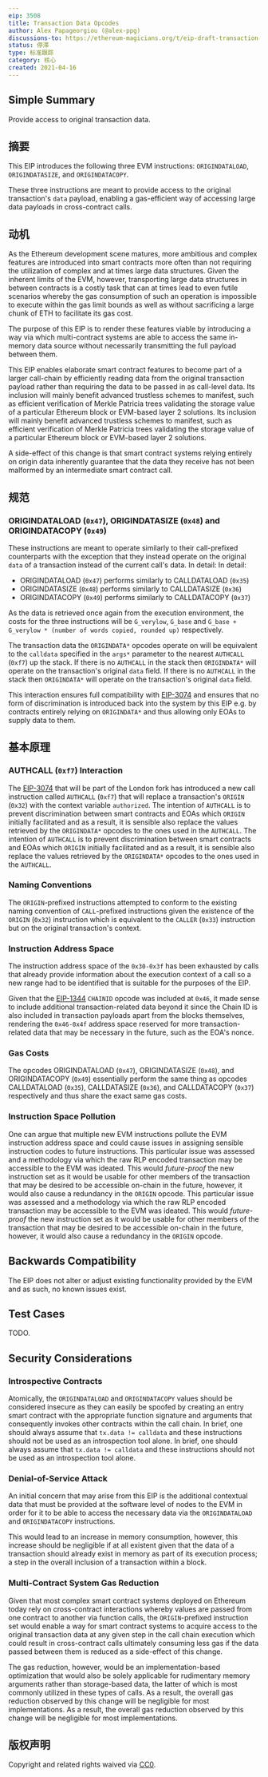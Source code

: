 ```yaml
---
eip: 3508
title: Transaction Data Opcodes
author: Alex Papageorgiou (@alex-ppg)
discussions-to: https://ethereum-magicians.org/t/eip-draft-transaction-data-opcodes/6017
status: 停滞
type: 标准跟踪
category: 核心
created: 2021-04-16
---
```


## Simple Summary

Provide access to original transaction data.

## 摘要

This EIP introduces the following three EVM instructions: `ORIGINDATALOAD`, `ORIGINDATASIZE`, and `ORIGINDATACOPY`.

These three instructions are meant to provide access to the original transaction's `data` payload, enabling a gas-efficient way of accessing large data payloads in cross-contract calls.

## 动机

As the Ethereum development scene matures, more ambitious and complex features are introduced into smart contracts more often than not requiring the utilization of complex and at times large data structures. Given the inherent limits of the EVM, however, transporting large data structures in between contracts is a costly task that can at times lead to even futile scenarios whereby the gas consumption of such an operation is impossible to execute within the gas limit bounds as well as without sacrificing a large chunk of ETH to facilitate its gas cost.

The purpose of this EIP is to render these features viable by introducing a way via which multi-contract systems are able to access the same in-memory data source without necessarily transmitting the full payload between them.

This EIP enables elaborate smart contract features to become part of a larger call-chain by efficiently reading data from the original transaction payload rather than requiring the data to be passed in as call-level data. Its inclusion will mainly benefit advanced trustless schemes to manifest, such as efficient verification of Merkle Patricia trees validating the storage value of a particular Ethereum block or EVM-based layer 2 solutions. Its inclusion will mainly benefit advanced trustless schemes to manifest, such as efficient verification of Merkle Patricia trees validating the storage value of a particular Ethereum block or EVM-based layer 2 solutions.

A side-effect of this change is that smart contract systems relying entirely on origin data inherently guarantee that the data they receive has not been malformed by an intermediate smart contract call.

## 规范

### ORIGINDATALOAD (`0x47`), ORIGINDATASIZE (`0x48`) and ORIGINDATACOPY (`0x49`)

These instructions are meant to operate similarly to their call-prefixed counterparts with the exception that they instead operate on the original `data` of a transaction instead of the current call's data. In detail: In detail:

- ORIGINDATALOAD (`0x47`) performs similarly to CALLDATALOAD (`0x35`)
- ORIGINDATASIZE (`0x48`) performs similarly to CALLDATASIZE (`0x36`)
- ORIGINDATACOPY (`0x49`) performs similarly to CALLDATACOPY (`0x37`)

As the data is retrieved once again from the execution environment, the costs for the three instructions will be `G_verylow`, `G_base` and `G_base + G_verylow * (number of words copied, rounded up)` respectively.

The transaction data the `ORIGINDATA*` opcodes operate on will be equivalent to the `calldata` specified in the `args*` parameter to the nearest `AUTHCALL` (`0xf7`) up the stack.  If there is no `AUTHCALL` in the stack then `ORIGINDATA*` will operate on the transaction's original `data` field.  If there is no `AUTHCALL` in the stack then `ORIGINDATA*` will operate on the transaction's original `data` field.

This interaction ensures full compatibility with [EIP-3074](./eip-3074.md) and ensures that no form of discrimination is introduced back into the system by this EIP e.g. by contracts entirely relying on `ORIGINDATA*` and thus allowing only EOAs to supply data to them.

## 基本原理

### AUTHCALL (`0xf7`) Interaction

The [EIP-3074](./eip-3074.md) that will be part of the London fork has introduced a new call instruction called `AUTHCALL` (`0xf7`) that will replace a transaction's `ORIGIN` (`0x32`) with the context variable `authorized`. The intention of `AUTHCALL` is to prevent discrimination between smart contracts and EOAs which `ORIGIN` initially facilitated and as a result, it is sensible also replace the values retrieved by the `ORIGINDATA*` opcodes to the ones used in the `AUTHCALL`. The intention of `AUTHCALL` is to prevent discrimination between smart contracts and EOAs which `ORIGIN` initially facilitated and as a result, it is sensible also replace the values retrieved by the `ORIGINDATA*` opcodes to the ones used in the `AUTHCALL`.

### Naming Conventions

The `ORIGIN`-prefixed instructions attempted to conform to the existing naming convention of `CALL`-prefixed instructions given the existence of the `ORIGIN` (`0x32`) instruction which is equivalent to the `CALLER` (`0x33`) instruction but on the original transaction's context.

### Instruction Address Space

The instruction address space of the `0x30-0x3f` has been exhausted by calls that already provide information about the execution context of a call so a new range had to be identified that is suitable for the purposes of the EIP.

Given that the [EIP-1344](./eip-1344.md) `CHAINID` opcode was included at `0x46`, it made sense to include additional transaction-related data beyond it since the Chain ID is also included in transaction payloads apart from the blocks themselves, rendering the `0x46-0x4f` address space reserved for more transaction-related data that may be necessary in the future, such as the EOA's nonce.

### Gas Costs

The opcodes ORIGINDATALOAD (`0x47`), ORIGINDATASIZE (`0x48`), and ORIGINDATACOPY (`0x49`) essentially perform the same thing as opcodes CALLDATALOAD (`0x35`), CALLDATASIZE (`0x36`), and CALLDATACOPY (`0x37`) respectively and thus share the exact same gas costs.

### Instruction Space Pollution

One can argue that multiple new EVM instructions pollute the EVM instruction address space and could cause issues in assigning sensible instruction codes to future instructions. This particular issue was assessed and a methodology via which the raw RLP encoded transaction may be accessible to the EVM was ideated. This would _future-proof_ the new instruction set as it would be usable for other members of the transaction that may be desired to be accessible on-chain in the future, however, it would also cause a redundancy in the `ORIGIN` opcode. This particular issue was assessed and a methodology via which the raw RLP encoded transaction may be accessible to the EVM was ideated. This would _future-proof_ the new instruction set as it would be usable for other members of the transaction that may be desired to be accessible on-chain in the future, however, it would also cause a redundancy in the `ORIGIN` opcode.

## Backwards Compatibility

The EIP does not alter or adjust existing functionality provided by the EVM and as such, no known issues exist.

## Test Cases

TODO.

## Security Considerations

### Introspective Contracts

Atomically, the `ORIGINDATALOAD` and `ORIGINDATACOPY` values should be considered insecure as they can easily be spoofed by creating an entry smart contract with the appropriate function signature and arguments that consequently invokes other contracts within the call chain. In brief, one should always assume that `tx.data != calldata` and these instructions should not be used as an introspection tool alone. In brief, one should always assume that `tx.data != calldata` and these instructions should not be used as an introspection tool alone.

### Denial-of-Service Attack

An initial concern that may arise from this EIP is the additional contextual data that must be provided at the software level of nodes to the EVM in order for it to be able to access the necessary data via the `ORIGINDATALOAD` and `ORIGINDATACOPY` instructions.

This would lead to an increase in memory consumption, however, this increase should be negligible if at all existent given that the data of a transaction should already exist in memory as part of its execution process; a step in the overall inclusion of a transaction within a block.

### Multi-Contract System Gas Reduction

Given that most complex smart contract systems deployed on Ethereum today rely on cross-contract interactions whereby values are passed from one contract to another via function calls, the `ORIGIN`-prefixed instruction set would enable a way for smart contract systems to acquire access to the original transaction data at any given step in the call chain execution which could result in cross-contract calls ultimately consuming less gas if the data passed between them is reduced as a side-effect of this change.

The gas reduction, however, would be an implementation-based optimization that would also be solely applicable for rudimentary memory arguments rather than storage-based data, the latter of which is most commonly utilized in these types of calls. As a result, the overall gas reduction observed by this change will be negligible for most implementations. As a result, the overall gas reduction observed by this change will be negligible for most implementations.

## 版权声明

Copyright and related rights waived via [CC0](../LICENSE.md).
